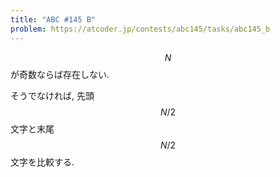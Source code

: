 ```yaml
---
title: "ABC #145 B"
problem: https://atcoder.jp/contests/abc145/tasks/abc145_b
---
```

$$ N $$ が奇数ならば存在しない.

そうでなければ, 先頭 $$ N/2 $$ 文字と末尾 $$ N/2 $$ 文字を比較する.
